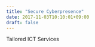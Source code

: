 ```yaml
---
title: "Secure Cyberpresence"
date: 2017-11-03T10:10:01+09:00
draft: false 
---
```

Tailored ICT Services

